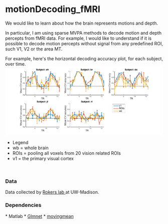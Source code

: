 # motionDecoding_fMRI

We would like to learn about how the brain represents motions and depth.

In particular, I am using sparse MVPA methods to decode motion and depth percepts from fMRI data. For example, I would like to understand if it is possible to decode motion percepts without signal from any predefined ROI, such V1, V2 or the area MT. 

For example, here's the horizontal decoding accuracy plot, for each subject, over time. 
<img src = "https://github.com/QihongL/fMRI_motionDecoding/blob/master/plots/compare_acc_sub_eb.png">
* Legend
 * wb = whole brain 
 * ROIs = pooling all voxels from 20 vision related ROIs
 * v1 = the primary visual cortex

<br>
<h3>Data</h3>
Data collected by <a href = "http://psych.wisc.edu/vision/research.php">Rokers lab </a>  at UW-Madison. 

<br>
<h3>Dependencies</h3>
* Matlab 
 * <a href = "http://web.stanford.edu/~hastie/glmnet_matlab/">Glmnet</a>
 * <a href = "https://www.mathworks.com/matlabcentral/fileexchange/41859-moving-average-function">movingmean</a>

